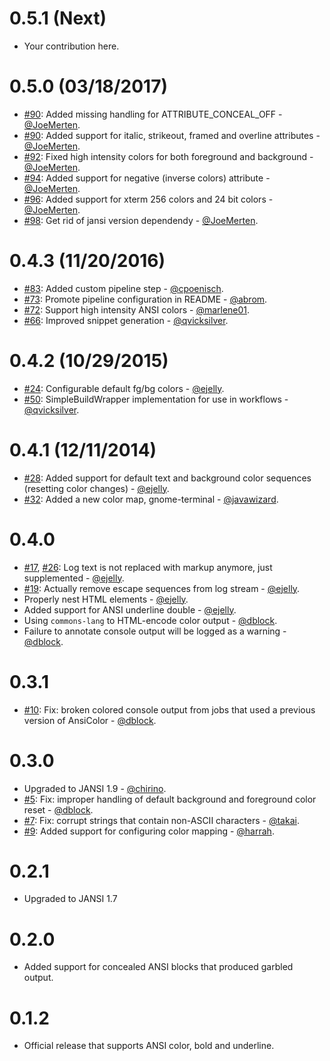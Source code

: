 0.5.1 (Next)
============

* Your contribution here.

0.5.0  (03/18/2017)
===================

* [#90](https://github.com/dblock/jenkins-ansicolor-plugin/pull/90): Added missing handling for ATTRIBUTE_CONCEAL_OFF - [@JoeMerten](https://github.com/JoeMerten).
* [#90](https://github.com/dblock/jenkins-ansicolor-plugin/pull/90): Added support for italic, strikeout, framed and overline attributes - [@JoeMerten](https://github.com/JoeMerten).
* [#92](https://github.com/dblock/jenkins-ansicolor-plugin/pull/92): Fixed high intensity colors for both foreground and background - [@JoeMerten](https://github.com/JoeMerten).
* [#94](https://github.com/dblock/jenkins-ansicolor-plugin/pull/94): Added support for negative (inverse colors) attribute - [@JoeMerten](https://github.com/JoeMerten).
* [#96](https://github.com/dblock/jenkins-ansicolor-plugin/pull/96): Added support for xterm 256 colors and 24 bit colors - [@JoeMerten](https://github.com/JoeMerten).
* [#98](https://github.com/dblock/jenkins-ansicolor-plugin/pull/98): Get rid of jansi version dependendy - [@JoeMerten](https://github.com/JoeMerten).

0.4.3 (11/20/2016)
==================

* [#83](https://github.com/dblock/jenkins-ansicolor-plugin/pull/83): Added custom pipeline step - [@cpoenisch](https://github.com/cpoenisch).
* [#73](https://github.com/dblock/jenkins-ansicolor-plugin/pull/73): Promote pipeline configuration in README - [@abrom](https://github.com/abrom).
* [#72](https://github.com/dblock/jenkins-ansicolor-plugin/pull/72): Support high intensity ANSI colors - [@marlene01](https://github.com/marlene01).
* [#66](https://github.com/dblock/jenkins-ansicolor-plugin/pull/66): Improved snippet generation - [@qvicksilver](https://github.com/qvicksilver).

0.4.2 (10/29/2015)
==================

* [#24](https://github.com/dblock/jenkins-ansicolor-plugin/issues/24): Configurable default fg/bg colors - [@ejelly](https://github.com/ejelly).
* [#50](https://github.com/dblock/jenkins-ansicolor-plugin/issues/50): SimpleBuildWrapper implementation for use in workflows - [@qvicksilver](https://github.com/qvicksilver).

0.4.1 (12/11/2014)
==================

* [#28](https://github.com/dblock/jenkins-ansicolor-plugin/pull/28): Added support for default text and background color sequences (resetting color changes) - [@ejelly](https://github.com/ejelly).
* [#32](https://github.com/dblock/jenkins-ansicolor-plugin/pull/32): Added a new color map, gnome-terminal - [@javawizard](https://github.com/javawizard).

0.4.0
=====

* [#17](https://github.com/dblock/jenkins-ansicolor-plugin/issues/17), [#26](https://github.com/dblock/jenkins-ansicolor-plugin/pull/26): Log text is not replaced with markup anymore, just supplemented - [@ejelly](https://github.com/ejelly).
* [#19](https://github.com/dblock/jenkins-ansicolor-plugin/issues/19): Actually remove escape sequences from log stream - [@ejelly](https://github.com/ejelly).
* Properly nest HTML elements - [@ejelly](https://github.com/ejelly).
* Added support for ANSI underline double - [@ejelly](https://github.com/ejelly).
* Using `commons-lang` to HTML-encode color output - [@dblock](https://github.com/dblock).
* Failure to annotate console output will be logged as a warning - [@dblock](https://github.com/dblock).

0.3.1
=====

* [#10](https://github.com/dblock/jenkins-ansicolor-plugin/issues/10): Fix: broken colored console output from jobs that used a previous version of AnsiColor - [@dblock](https://github.com/dblock).

0.3.0
=====

* Upgraded to JANSI 1.9 - [@chirino](https://github.com/chirino).
* [#5](https://github.com/dblock/jenkins-ansicolor-plugin/issues/5): Fix: improper handling of default background and foreground color reset - [@dblock](https://github.com/dblock).
* [#7](https://github.com/dblock/jenkins-ansicolor-plugin/pull/7): Fix: corrupt strings that contain non-ASCII characters - [@takai](https://github.com/takai).
* [#9](https://github.com/dblock/jenkins-ansicolor-plugin/pull/9): Added support for configuring color mapping - [@harrah](https://github.com/harrah).

0.2.1
=====

* Upgraded to JANSI 1.7

0.2.0
=====

* Added support for concealed ANSI blocks that produced garbled output.

0.1.2
=====

* Official release that supports ANSI color, bold and underline.

